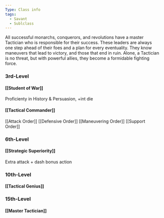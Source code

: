 ```yaml
---
Type: Class info
tags:
  - Savant
  - Sublclass
---
```

All successful monarchs, conquerors, and revolutions have a master Tactician who is responsible for their success. These leaders are always one step ahead of their foes and a plan for every eventuality. They know maneuvers that lead to victory, and those that end in ruin. Alone, a Tactician is no threat, but with powerful allies, they become a formidable fighting force.



### 3rd-Level
#### [[Student of War]]
Proficienty in History & Persuasion, +int die
#### [[Tactical Commander]]
[[Attack Order]]
[[Defensive Order]]
[[Maneuvering Order]]
[[Support Order]]

### 6th-Level
#### [[Strategic Superiority]]
Extra attack + dash bonus action

### 10th-Level
#### [[Tactical Genius]]


### 15th-Level
#### [[Master Tactician]]